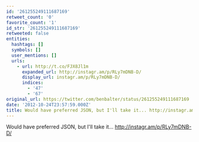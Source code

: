 ```yaml
---
id: '261255249111687169'
retweet_count: '0'
favorite_count: '1'
id_str: '261255249111687169'
retweeted: false
entities:
  hashtags: []
  symbols: []
  user_mentions: []
  urls:
    - url: http://t.co/FJX8Jl1m
      expanded_url: http://instagr.am/p/RLy7mDNB-D/
      display_url: instagr.am/p/RLy7mDNB-D/
      indices:
        - '47'
        - '67'
original_url: https://twitter.com/benbalter/status/261255249111687169
date: '2012-10-24T23:57:59.000Z'
title: Would have preferred JSON, but I'll take it... http://instagr.am/p/RLy7mDNB-D/
---
```


Would have preferred JSON, but I'll take it... http://instagr.am/p/RLy7mDNB-D/
